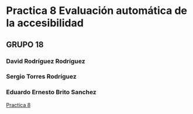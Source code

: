 # Practica 8 Evaluación automática de la accesibilidad

## GRUPO 18

### David Rodríguez Rodríguez

### Sergio Torres Rodríguez

### Eduardo Ernesto Brito Sanchez

[Practica 8](https://github.com/eduardobritosan/uya-practicas/blob/master/practica-8/Práctica%208.pdf)
